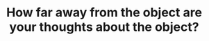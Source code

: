 ---
title: How far away from the object are your thoughts about the object?
tags: mindfulness experience
---